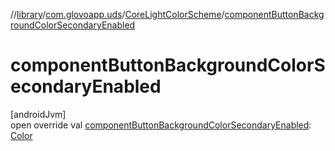 //[library](../../../index.md)/[com.glovoapp.uds](../index.md)/[CoreLightColorScheme](index.md)/[componentButtonBackgroundColorSecondaryEnabled](component-button-background-color-secondary-enabled.md)

# componentButtonBackgroundColorSecondaryEnabled

[androidJvm]\
open override val [componentButtonBackgroundColorSecondaryEnabled](component-button-background-color-secondary-enabled.md): [Color](https://developer.android.com/reference/kotlin/androidx/compose/ui/graphics/Color.html)
